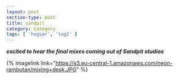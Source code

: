 ```yaml
---
layout: post
section-type: post
title: sandpit
category: Category
tags: [ 'hugsar', 'tag2' ]
---
```


***excited to hear the final mixes coming out of Sandpit studios***

{% imagelink link="https://s3.eu-central-1.amazonaws.com/neon-rambutan/mixing+desk.JPG" %}
